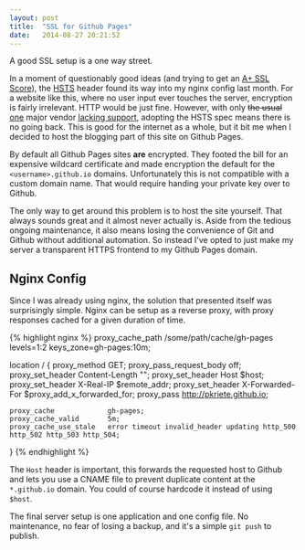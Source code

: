 ```yaml
---
layout: post
title:  "SSL for Github Pages"
date:   2014-08-27 20:21:52
---
```


A good SSL setup is a one way street.

In a moment of questionably good ideas (and trying to get an [A+ SSL Score](https://www.ssllabs.com/ssltest/analyze.html?d=pascal.io&hideResults=on)), the [HSTS](https://en.wikipedia.org/wiki/HTTP_Strict_Transport_Security) header found its way into my nginx config last month. For a website like this, where no user input ever touches the server, encryption is fairly irrelevant. HTTP would be just fine. However, with only <strike>the usual</strike> <ins>one</ins> major vendor [lacking support](http://caniuse.com/#feat=stricttransportsecurity), adopting the HSTS spec means there is no going back. This is good for the internet as a whole, but it bit me when I decided to host the blogging part of this site on Github Pages.


By default all Github Pages sites **are** encrypted. They footed the bill for an expensive wildcard certificate and made encryption the default for the `<username>.github.io` domains. Unfortunately this is not compatible with a custom domain name. That would require handing your private key over to Github.

The only way to get around this problem is to host the site yourself. That always sounds great and it almost never actually is. Aside from the tedious ongoing maintenance, it also means losing the convenience of Git and Github without additional automation. So instead I've opted to just make my server a transparent HTTPS frontend to my Github Pages domain.

## Nginx Config

Since I was already using nginx, the solution that presented itself was surprisingly simple. Nginx can be setup as a reverse proxy, with proxy responses cached for a given duration of time.

{% highlight nginx %}
proxy_cache_path /some/path/cache/gh-pages levels=1:2 keys_zone=gh-pages:10m;

location / {
    proxy_method            GET;
    proxy_pass_request_body off;
    proxy_set_header        Content-Length     "";
    proxy_set_header        Host               $host;
    proxy_set_header        X-Real-IP          $remote_addr;
    proxy_set_header        X-Forwarded-For    $proxy_add_x_forwarded_for;
    proxy_pass              http://pkriete.github.io;

    proxy_cache             gh-pages;
    proxy_cache_valid       5m;
    proxy_cache_use_stale   error timeout invalid_header updating http_500 http_502 http_503 http_504;
}
{% endhighlight %}

The `Host` header is important, this forwards the requested host to Github and lets you use a CNAME file to prevent duplicate content at the `*.github.io` domain. You could of course hardcode it instead of using `$host`.

The final server setup is one application and one config file. No maintenance, no fear of losing a backup, and it's a simple `git push` to publish.
